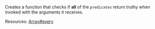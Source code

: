 Creates a function that checks if <strong>all</strong> of the <code>predicates</code> return truthy when invoked with the arguments it receives.

Resources: [Array#every](https://developer.mozilla.org/docs/Web/JavaScript/Reference/Global_Objects/Array/every)
